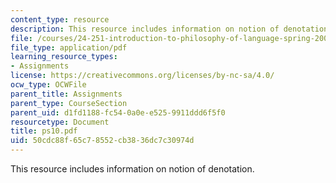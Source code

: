 ```yaml
---
content_type: resource
description: This resource includes information on notion of denotation.
file: /courses/24-251-introduction-to-philosophy-of-language-spring-2006/50cdc88f65c78552cb3836dc7c30974d_ps10.pdf
file_type: application/pdf
learning_resource_types:
- Assignments
license: https://creativecommons.org/licenses/by-nc-sa/4.0/
ocw_type: OCWFile
parent_title: Assignments
parent_type: CourseSection
parent_uid: d1fd1188-fc54-0a0e-e525-9911ddd6f5f0
resourcetype: Document
title: ps10.pdf
uid: 50cdc88f-65c7-8552-cb38-36dc7c30974d
---
```

This resource includes information on notion of denotation.